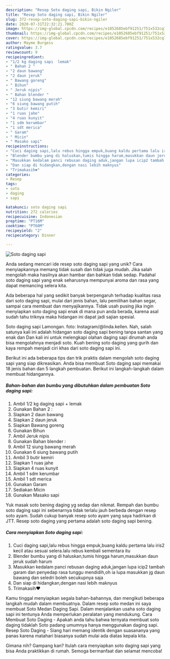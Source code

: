 ```yaml
---
description: "Resep Soto daging sapi, Bikin Ngiler"
title: "Resep Soto daging sapi, Bikin Ngiler"
slug: 372-resep-soto-daging-sapi-bikin-ngiler
date: 2020-07-31T22:32:21.700Z
image: https://img-global.cpcdn.com/recipes/e1052685ebf91251/751x532cq70/soto-daging-sapi-foto-resep-utama.jpg
thumbnail: https://img-global.cpcdn.com/recipes/e1052685ebf91251/751x532cq70/soto-daging-sapi-foto-resep-utama.jpg
cover: https://img-global.cpcdn.com/recipes/e1052685ebf91251/751x532cq70/soto-daging-sapi-foto-resep-utama.jpg
author: Mayme Burgess
ratingvalue: 3.7
reviewcount: 9
recipeingredient:
- "1/2 kg daging sapi  lemak"
- " Bahan 2 "
- "2 daun bawang"
- "2 daun jeruk"
- " Bawang goreng"
- " Bihun"
- " Jeruk nipis"
- " Bahan blender "
- "12 siung bawang merah"
- "6 siung bawang putih"
- "3 butir kemiri"
- "1 ruas jahe"
- "4 ruas kunyit"
- "1 sdm kerumbar"
- "1 sdt merica"
- " Garam"
- " Micin"
- " Masako sapi"
recipeinstructions:
- "Cuci daging sapi,lalu rebus hingga empuk,buang kaldu pertama lalu iris2 kecil atau sesuai selera.lalu rebus kembali sementara itu"
- "Blender bumbu yang di haluskan,tumis hingga harum,masukkan daun jeruk sudah harum"
- "Masukkan kedalam panci rebusan daging aduk,jangan lupa icip2 tambah garam dan penyedap rasa tunggu mendidih,oh ia lupa masukkan jg daun bawang dan seledri boleh secukupnya saja"
- "Dan siap di hidangkan,dengan nasi lebih maknyus"
- "Trimakasih❤️"
categories:
- Resep
tags:
- soto
- daging
- sapi

katakunci: soto daging sapi 
nutrition: 272 calories
recipecuisine: Indonesian
preptime: "PT16M"
cooktime: "PT60M"
recipeyield: "2"
recipecategory: Dinner

---
```



![Soto daging sapi](https://img-global.cpcdn.com/recipes/e1052685ebf91251/751x532cq70/soto-daging-sapi-foto-resep-utama.jpg)

Anda sedang mencari ide resep soto daging sapi yang unik? Cara menyiapkannya memang tidak susah dan tidak juga mudah. Jika salah mengolah maka hasilnya akan hambar dan bahkan tidak sedap. Padahal soto daging sapi yang enak seharusnya mempunyai aroma dan rasa yang dapat memancing selera kita.

Ada beberapa hal yang sedikit banyak berpengaruh terhadap kualitas rasa dari soto daging sapi, mulai dari jenis bahan, lalu pemilihan bahan segar, sampai cara membuat dan menyajikannya. Tidak usah pusing jika ingin menyiapkan soto daging sapi enak di mana pun anda berada, karena asal sudah tahu triknya maka hidangan ini dapat jadi sajian spesial.

Soto daging sapi Lamongan. foto: Instagram/@linda.kellen. Nah, salah satunya kali ini adalah hidangan soto daging sapi bening tanpa santan yang enak dan Dan kali ini untuk melengkapi olahan daging sapi dirumah anda bisa mengolahnya menjadi soto. Kuah bening soto daging yang gurih dan kaya rempah menjadi ciri khas dari soto daging sapi ini.


Berikut ini ada beberapa tips dan trik praktis dalam mengolah soto daging sapi yang siap dikreasikan. Anda bisa membuat Soto daging sapi memakai 18 jenis bahan dan 5 langkah pembuatan. Berikut ini langkah-langkah dalam membuat hidangannya.

<!--inarticleads1-->

##### Bahan-bahan dan bumbu yang dibutuhkan dalam pembuatan Soto daging sapi:

1. Ambil 1/2 kg daging sapi + lemak
1. Gunakan  Bahan 2 :
1. Siapkan 2 daun bawang
1. Siapkan 2 daun jeruk
1. Siapkan  Bawang goreng
1. Gunakan  Bihun
1. Ambil  Jeruk nipis
1. Gunakan  Bahan blender :
1. Ambil 12 siung bawang merah
1. Gunakan 6 siung bawang putih
1. Ambil 3 butir kemiri
1. Siapkan 1 ruas jahe
1. Siapkan 4 ruas kunyit
1. Ambil 1 sdm kerumbar
1. Ambil 1 sdt merica
1. Gunakan  Garam
1. Sediakan  Micin
1. Gunakan  Masako sapi


Yuk masak soto bening daging yg sedap dan nikmat. Rempah dan bumbu soto daging sapi ini sebenarnya tidak terlalu jauh berbeda dengan resep soto ayam. Sudah cukup banyak resep soto ayam yang saya hadirkan di JTT. Resep soto daging yang pertama adalah soto daging sapi bening. 

<!--inarticleads2-->

##### Cara menyiapkan Soto daging sapi:

1. Cuci daging sapi,lalu rebus hingga empuk,buang kaldu pertama lalu iris2 kecil atau sesuai selera.lalu rebus kembali sementara itu
1. Blender bumbu yang di haluskan,tumis hingga harum,masukkan daun jeruk sudah harum
1. Masukkan kedalam panci rebusan daging aduk,jangan lupa icip2 tambah garam dan penyedap rasa tunggu mendidih,oh ia lupa masukkan jg daun bawang dan seledri boleh secukupnya saja
1. Dan siap di hidangkan,dengan nasi lebih maknyus
1. Trimakasih❤️


Kamu tinggal menyiapkan segala bahan-bahannya, dan mengikuti beberapa langkah mudah dalam membuatnya. Dalam resep soto medan ini saya membuat Soto Medan Daging Sapi. Dalam menjalankan usaha soto daging sapi ini tentunya Anda memperlukan peralatan yang mendukung. Cara Membuat Soto Daging - Apakah anda tahu bahwa ternyata membuat soto daging tidaklah Soto padang umumnya hanya menggunakan daging sapi. Resep Soto Daging - Siang hari memang identik dengan suasananya yang panas karena matahari biasanya sudah mulai ada diatas kepala kita. 

Gimana nih? Gampang kan? Itulah cara menyiapkan soto daging sapi yang bisa Anda praktikkan di rumah. Semoga bermanfaat dan selamat mencoba!
